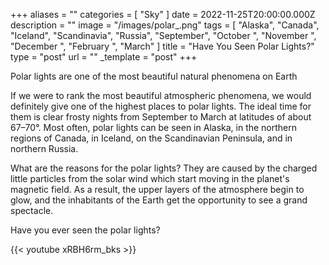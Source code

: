 +++
aliases = ""
categories = [ "Sky" ]
date = 2022-11-25T20:00:00.000Z
description = ""
image = "/images/polar_.png"
tags = [
  "Alaska",
  "Canada",
  "Iceland",
  "Scandinavia",
  "Russia",
  "September",
  "October ",
  "November ",
  "December ",
  "February ",
  "March"
]
title = "Have You Seen Polar Lights?"
type = "post"
url = ""
_template = "post"
+++

Polar lights are one of the most beautiful natural phenomena on Earth

If we were to rank the most beautiful atmospheric phenomena, we would definitely give one of the highest places to polar lights. The ideal time for them is clear frosty nights from September to March at latitudes of about 67–70°. Most often, polar lights can be seen in Alaska, in the northern regions of Canada, in Iceland, on the Scandinavian Peninsula, and in northern Russia.

What are the reasons for the polar lights? They are caused by the charged little particles from the solar wind which start moving in the planet's magnetic field. As a result, the upper layers of the atmosphere begin to glow, and the inhabitants of the Earth get the opportunity to see a grand spectacle.

Have you ever seen the polar lights?

{{< youtube xRBH6rm_bks >}}
